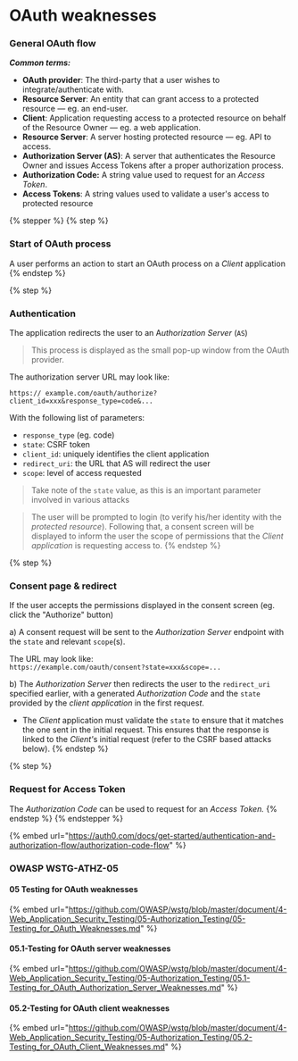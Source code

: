 # OAuth weaknesses

### General OAuth flow

_**Common terms:**_&#x20;

* **OAuth provider**: The third-party that a user wishes to integrate/authenticate with.
* **Resource Server**: An entity that can grant access to a protected resource — eg. an end-user.
* **Client**: Application requesting access to a protected resource on behalf of the Resource Owner — eg. a web application.
* **Resource Server**: A server hosting protected resource — eg. API to access.
* **Authorization Server (AS)**: A server that authenticates the Resource Owner and issues Access Tokens after a proper authorization process.
* **Authorization Code:** A string value used to request for an _Access Token_.
* **Access Tokens**: A string values used to validate a user's access to protected resource

{% stepper %}
{% step %}
### Start of OAuth process

A user performs an action to start an OAuth process on a _Client_ application
{% endstep %}

{% step %}
### Authentication

The application redirects the user to an &#x41;_&#x75;thorization Server_ (`AS`)&#x20;

> This process is displayed as the small pop-up window from the OAuth provider.

The authorization server URL may look like:

`https:// example.com/oauth/authorize?client_id=xxx&response_type=code&...`&#x20;

With the following list of parameters:

* `response_type` (eg. code)
* `state`: CSRF token&#x20;
* `client_id`: uniquely identifies the client application
* `redirect_uri`: the URL that AS will redirect the user
* `scope`: level of access requested

> Take note of the `state` value, as this is an important parameter involved in various attacks

> The user will be prompted to login (to verify his/her identity with the _protected resource_). Following that, a consent screen will be displayed to inform the user the scope of permissions that the _Client application_ is requesting access to.
{% endstep %}

{% step %}
### Consent page & redirect

If the user accepts the permissions displayed in the consent screen (eg. click the "Authorize" button)

a) A consent request will be sent to the _Authorization Server_ endpoint with the `state` and relevant `scope`(s).

The URL may look like:\
`https://example.com/oauth/consent?state=xxx&scope=...`



b) The _Authorization Server_ then redirects the user to the `redirect_uri` specified earlier, with a generated _Authorization Code_ and the `state` provided by the _client application_ in the first reque&#x73;_&#x74;_.

* The _Client_ application must validate the `state` to ensure that it matches the one sent in the initial request. This ensures that the response is linked to the _Client'_&#x73; initial request (refer to the CSRF based attacks below).
{% endstep %}

{% step %}
### Request for Access Token

The _Authorization Code_ can be used to request for an _Access Token._
{% endstep %}
{% endstepper %}

{% embed url="https://auth0.com/docs/get-started/authentication-and-authorization-flow/authorization-code-flow" %}

### OWASP WSTG-ATHZ-05

#### 05 Testing for OAuth weaknesses

{% embed url="https://github.com/OWASP/wstg/blob/master/document/4-Web_Application_Security_Testing/05-Authorization_Testing/05-Testing_for_OAuth_Weaknesses.md" %}

#### 05.1-Testing for OAuth server weaknesses

{% embed url="https://github.com/OWASP/wstg/blob/master/document/4-Web_Application_Security_Testing/05-Authorization_Testing/05.1-Testing_for_OAuth_Authorization_Server_Weaknesses.md" %}

#### 05.2-Testing for OAuth client weaknesses

{% embed url="https://github.com/OWASP/wstg/blob/master/document/4-Web_Application_Security_Testing/05-Authorization_Testing/05.2-Testing_for_OAuth_Client_Weaknesses.md" %}
